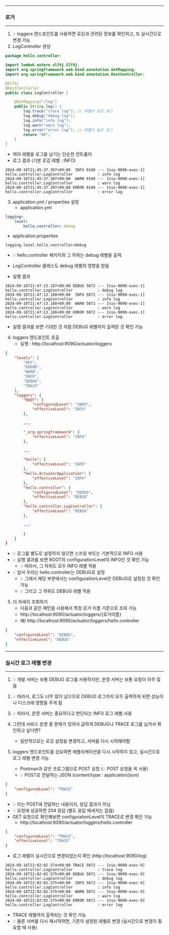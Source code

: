 -----
### 로거
-----
1. 💡 loggers 엔드포인트를 사용하면 로깅과 관련된 정보를 확인하고, 또 실시간으로 변경 가능
2. LogController 생성
```java
package hello.controller;

import lombok.extern.slf4j.Slf4j;
import org.springframework.web.bind.annotation.GetMapping;
import org.springframework.web.bind.annotation.RestController;

@Slf4j
@RestController
public class LogController {

    @GetMapping("/log")
    public String log() {
        log.trace("trace log"); // 레벨이 낮은 로그
        log.debug("debug log");
        log.info("info log");
        log.warn("warn log");
        log.error("error log"); // 레벨이 높은 로그
        return "OK";
    }
}
```
  - 여러 레벨을 로그를 남기는 단순한 컨트롤러
  - 로그 결과 (기본 로깅 레벨 : INFO)
```
2024-09-16T21:45:37.397+09:00  INFO 9160 --- [nio-9090-exec-1] hello.controller.LogController           : info log
2024-09-16T21:45:37.397+09:00  WARN 9160 --- [nio-9090-exec-1] hello.controller.LogController           : warn log
2024-09-16T21:45:37.397+09:00 ERROR 9160 --- [nio-9090-exec-1] hello.controller.LogController           : error log
```

3. application.yml / properties 설정
   - application.yml
```yml
logging:
    level:
        hello.controller: debug
```

  - application.properties
```properties
logging.level.hello.controller=debug
```
  - 💡 hello.controller 패키지와 그 하위는 debug 레벨을 출력
  - LogController 클래스도 debug 레벨의 영향을 받음
  
  - 실행 결과
``` 
2024-09-16T21:47:13.187+09:00 DEBUG 5072 --- [nio-9090-exec-1] hello.controller.LogController           : debug log
2024-09-16T21:47:13.188+09:00  INFO 5072 --- [nio-9090-exec-1] hello.controller.LogController           : info log
2024-09-16T21:47:13.188+09:00  WARN 5072 --- [nio-9090-exec-1] hello.controller.LogController           : warn log
2024-09-16T21:47:13.188+09:00 ERROR 5072 --- [nio-9090-exec-1] hello.controller.LogController           : error log
```

  - 실행 결과를 보면 기대한 것 처럼 DEBUG 레벨까지 출력된 것 확인 가능

4. loggers 엔드포인트 호출
   - 실행 : http://localhost:9090/actuator/loggers
```json
{
    "levels": [
        "OFF",
        "ERROR",
        "WARN",
        "INFO",
        "DEBUG",
        "TRACE"
    ],
    "loggers": {
        "ROOT": {
            "configuredLevel": "INFO",
            "effectiveLevel": "INFO"
        },

        ...

        "_org.springframework": {
            "effectiveLevel": "INFO"
        },

        ...

        "hello": {
            "effectiveLevel": "INFO"
        },
        "hello.ActuatorApplication": {
            "effectiveLevel": "INFO"
        },
        "hello.controller": {
            "configuredLevel": "DEBUG",
            "effectiveLevel": "DEBUG"
        },
        "hello.controller.LogController": {
            "effectiveLevel": "DEBUG"
        },

        ...

        }
    }
}
```
  - 💡 로그를 별도로 설정하지 않으면 스프링 부트는 기본적으로 INFO 사용
  - 💡 실행 결과를 보면 ROOT의 configurationLevel이 INFO인 것 확인 가능
    + 💡 따라서, 그 하위도 모두 INFO 레벨 적용
  - 💡 앞서 우리는 hello.controller는 DEBUG로 설정
    + 💡 그래서 해당 부분에서는 configurationLevel은 DEBUG로 설정된 것 확인 가능
    + 💡 그리고 그 하위도 DEBUG 레벨 적용

5. 더 자세히 조회하기
   - 다음과 같은 패턴을 사용해서 특정 로거 이름 기준으로 조회 가능
   - http://localhost:9090/actuator/loggers/{로거이름}
   - 예) http://localhost:9090/actuator/loggers/hello.controller
```json
{
    "configuredLevel": "DEBUG",
    "effectiveLevel": "DEBUG"
}
```

-----
### 실시간 로그 레벨 변경
-----
1. 💡 개발 서버는 보통 DEBUG 로그를 사용하지만, 운영 서버는 보통 요청이 아주 많음
2. 💡 따라서, 로그도 너무 많이 남으므로 DEBUG 로그까지 모두 출력하게 되면 성능이나 디스크에 영향을 주게 됨
3. 💡 따라서, 운영 서버는 중요하다고 판단되는 INFO 로그 레벨 사용
4. 그런데 서비스 운영 중 문제가 있어서 급하게 DEBUG나 TRACE 로그를 남겨서 확인하고 싶다면?
   - 일반적으로는 로깅 설정을 변경하고, 서버를 다시 시작해야함

5. loggers 엔드포인트를 상요하면 애플리케이션을 다시 시작하지 않고, 실시간으로 로그 레벨 변경 가능
   - Postman과 같은 프로그램으로 POST 요청 (💡 POST 요청을 꼭 사용)
   - 💡 POST로 전달하는 JSON (content/type : application/json)
```json
{
    "configuredLevel": "TRACE"
}
```
  - 💡 이는 POST에 전달하는 내용이지, 응답 결과가 아님
  - 💡 요청에 성공하면 204 응답 (별도 응답 메세지는 없음)
  - GET 요청으로 확인해보면 configurationLevel이 TRACE로 변경 확인 가능
    + http://localhost:9090/actuator/loggers/hello.controller
```json
{
    "configuredLevel": "TRACE",
    "effectiveLevel": "TRACE"
}
```
  - 로그 레벨이 실시간으로 변경되었는지 확인 (http://localhost:9090/log)
```
2024-09-16T22:02:02.574+09:00 TRACE 5072 --- [nio-9090-exec-9] hello.controller.LogController           : trace log
2024-09-16T22:02:02.575+09:00 DEBUG 5072 --- [nio-9090-exec-9] hello.controller.LogController           : debug log
2024-09-16T22:02:02.575+09:00  INFO 5072 --- [nio-9090-exec-9] hello.controller.LogController           : info log
2024-09-16T22:02:02.575+09:00  WARN 5072 --- [nio-9090-exec-9] hello.controller.LogController           : warn log
2024-09-16T22:02:02.575+09:00 ERROR 5072 --- [nio-9090-exec-9] hello.controller.LogController           : error log
```
  - TRACE 레벨까지 출력되는 것 확인 가능
  - 💡 물론 서버를 다시 재시작하면, 기존의 설정된 레벨로 변경 (실시간으로 변경이 필요할 때 사용)
